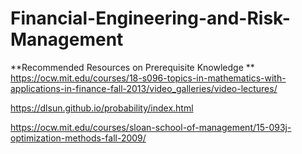 # Financial-Engineering-and-Risk-Management

**Recommended Resources on Prerequisite Knowledge **
https://ocw.mit.edu/courses/18-s096-topics-in-mathematics-with-applications-in-finance-fall-2013/video_galleries/video-lectures/

https://dlsun.github.io/probability/index.html

https://ocw.mit.edu/courses/sloan-school-of-management/15-093j-optimization-methods-fall-2009/
